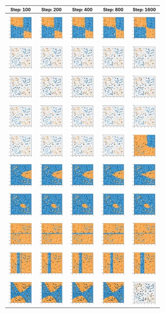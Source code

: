 | Step: 100 | Step: 200 | Step: 400 | Step: 800 | Step: 1600 |
|--|--|--|--|--|
![](images/0.png)|![](images/1.png)|![](images/2.png)|![](images/3.png)|![](images/4.png)|
![](images/5.png)|![](images/6.png)|![](images/7.png)|![](images/8.png)|![](images/9.png)|
![](images/10.png)|![](images/11.png)|![](images/12.png)|![](images/13.png)|![](images/14.png)|
![](images/15.png)|![](images/16.png)|![](images/17.png)|![](images/18.png)|![](images/19.png)|
![](images/20.png)|![](images/21.png)|![](images/22.png)|![](images/23.png)|![](images/24.png)|
![](images/25.png)|![](images/26.png)|![](images/27.png)|![](images/28.png)|![](images/29.png)|
![](images/30.png)|![](images/31.png)|![](images/32.png)|![](images/33.png)|![](images/34.png)|
![](images/35.png)|![](images/36.png)|![](images/37.png)|![](images/38.png)|![](images/39.png)|
![](images/40.png)|![](images/41.png)|![](images/42.png)|![](images/43.png)|![](images/44.png)|
![](images/45.png)|![](images/46.png)|![](images/47.png)|![](images/48.png)|![](images/49.png)|
